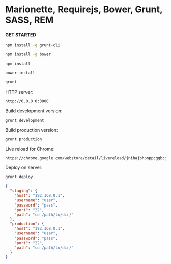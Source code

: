 # Marionette, Requirejs, Bower, Grunt, SASS, REM


#### GET STARTED
```bash
npm install -g grunt-cli
```
```bash
npm install -g bower
```
```bash
npm install
```
```bash
bower install
```
```bash
grunt
```
HTTP server:
```bash
http://0.0.0.0:3000
```

Build development version:
```bash
grunt development
```
Build production version:
```bash
grunt production
```
Live reload for Chrome:
```http
https://chrome.google.com/webstore/detail/livereload/jnihajbhpnppcggbcgedagnkighmdlei
```

Deploy on server:
```bash
grunt deploy
```

```json
{
  "staging": {
    "host": "192.168.0.1",
    "username": "user",
    "password": "pass",
    "port": "22",
    "path": "cd /path/to/dir/"
  },
  "production": {
    "host": "192.168.0.1",
    "username": "user",
    "password": "pass",
    "port": "22",
    "path": "cd /path/to/dir/"
  }
}
```

